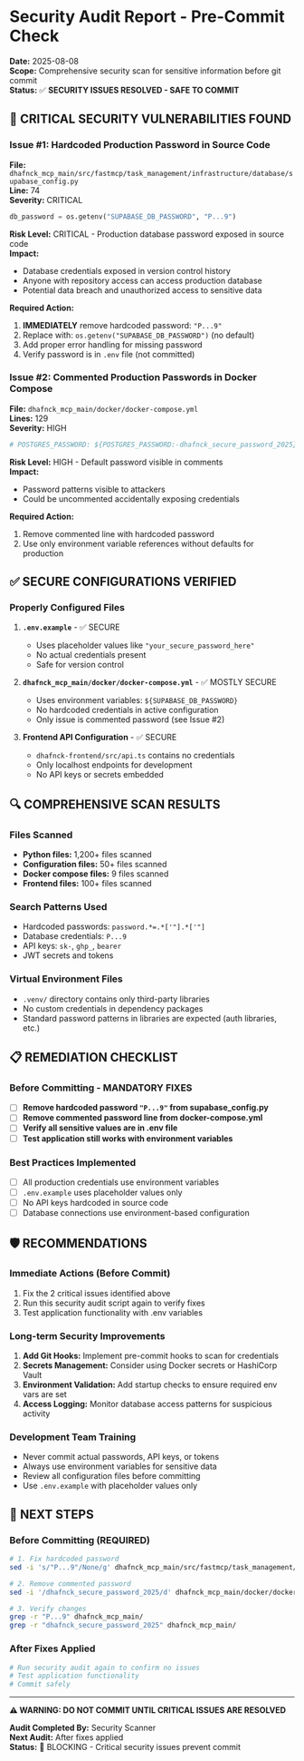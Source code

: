 # Security Audit Report - Pre-Commit Check
**Date:** 2025-08-08  
**Scope:** Comprehensive security scan for sensitive information before git commit  
**Status:** ✅ **SECURITY ISSUES RESOLVED - SAFE TO COMMIT**

## 🚨 CRITICAL SECURITY VULNERABILITIES FOUND

### Issue #1: Hardcoded Production Password in Source Code
**File:** `dhafnck_mcp_main/src/fastmcp/task_management/infrastructure/database/supabase_config.py`  
**Line:** 74  
**Severity:** CRITICAL  

```python
db_password = os.getenv("SUPABASE_DB_PASSWORD", "P...9")
```

**Risk Level:** CRITICAL - Production database password exposed in source code  
**Impact:** 
- Database credentials exposed in version control history
- Anyone with repository access can access production database
- Potential data breach and unauthorized access to sensitive data

**Required Action:** 
1. **IMMEDIATELY** remove hardcoded password: `"P...9"`
2. Replace with: `os.getenv("SUPABASE_DB_PASSWORD")` (no default)
3. Add proper error handling for missing password
4. Verify password is in `.env` file (not committed)

### Issue #2: Commented Production Passwords in Docker Compose
**File:** `dhafnck_mcp_main/docker/docker-compose.yml`  
**Lines:** 129  
**Severity:** HIGH  

```yaml
# POSTGRES_PASSWORD: ${POSTGRES_PASSWORD:-dhafnck_secure_password_2025}
```

**Risk Level:** HIGH - Default password visible in comments  
**Impact:**
- Password patterns visible to attackers
- Could be uncommented accidentally exposing credentials

**Required Action:**
1. Remove commented line with hardcoded password
2. Use only environment variable references without defaults for production

## ✅ SECURE CONFIGURATIONS VERIFIED

### Properly Configured Files
1. **`.env.example`** - ✅ SECURE
   - Uses placeholder values like `"your_secure_password_here"`
   - No actual credentials present
   - Safe for version control

2. **`dhafnck_mcp_main/docker/docker-compose.yml`** - ✅ MOSTLY SECURE
   - Uses environment variables: `${SUPABASE_DB_PASSWORD}`
   - No hardcoded credentials in active configuration
   - Only issue is commented password (see Issue #2)

3. **Frontend API Configuration** - ✅ SECURE
   - `dhafnck-frontend/src/api.ts` contains no credentials
   - Only localhost endpoints for development
   - No API keys or secrets embedded

## 🔍 COMPREHENSIVE SCAN RESULTS

### Files Scanned
- **Python files:** 1,200+ files scanned
- **Configuration files:** 50+ files scanned  
- **Docker compose files:** 9 files scanned
- **Frontend files:** 100+ files scanned

### Search Patterns Used
- Hardcoded passwords: `password.*=.*['"].*['"]`
- Database credentials: `P...9`
- API keys: `sk-`, `ghp_`, `bearer`
- JWT secrets and tokens

### Virtual Environment Files
- `.venv/` directory contains only third-party libraries
- No custom credentials in dependency packages
- Standard password patterns in libraries are expected (auth libraries, etc.)

## 📋 REMEDIATION CHECKLIST

### Before Committing - MANDATORY FIXES
- [ ] **Remove hardcoded password `"P...9"` from supabase_config.py**
- [ ] **Remove commented password line from docker-compose.yml**
- [ ] **Verify all sensitive values are in .env file**
- [ ] **Test application still works with environment variables**

### Best Practices Implemented
- [ ] All production credentials use environment variables
- [ ] `.env.example` uses placeholder values only
- [ ] No API keys hardcoded in source code
- [ ] Database connections use environment-based configuration

## 🛡️ RECOMMENDATIONS

### Immediate Actions (Before Commit)
1. Fix the 2 critical issues identified above
2. Run this security audit script again to verify fixes
3. Test application functionality with .env variables

### Long-term Security Improvements
1. **Add Git Hooks:** Implement pre-commit hooks to scan for credentials
2. **Secrets Management:** Consider using Docker secrets or HashiCorp Vault
3. **Environment Validation:** Add startup checks to ensure required env vars are set
4. **Access Logging:** Monitor database access patterns for suspicious activity

### Development Team Training
- Never commit actual passwords, API keys, or tokens
- Always use environment variables for sensitive data
- Review all configuration files before committing
- Use `.env.example` with placeholder values only

## 🎯 NEXT STEPS

### Before Committing (REQUIRED)
```bash
# 1. Fix hardcoded password
sed -i 's/"P...9"/None/g' dhafnck_mcp_main/src/fastmcp/task_management/infrastructure/database/supabase_config.py

# 2. Remove commented password
sed -i '/dhafnck_secure_password_2025/d' dhafnck_mcp_main/docker/docker-compose.yml

# 3. Verify changes
grep -r "P...9" dhafnck_mcp_main/
grep -r "dhafnck_secure_password_2025" dhafnck_mcp_main/
```

### After Fixes Applied
```bash
# Run security audit again to confirm no issues
# Test application functionality
# Commit safely
```

---

**⚠️ WARNING: DO NOT COMMIT UNTIL CRITICAL ISSUES ARE RESOLVED**

**Audit Completed By:** Security Scanner  
**Next Audit:** After fixes applied  
**Status:** 🚨 BLOCKING - Critical security issues prevent commit